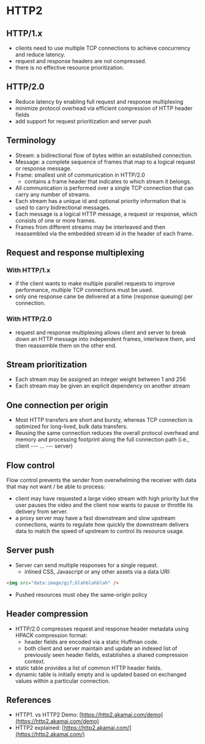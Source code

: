 # HTTP2
## HTTP/1.x
- clients need to use multiple TCP connections to achieve concurrency and reduce latency.
- request and response headers are not compressed.
- there is no effective resource prioritization.

## HTTP/2.0
- Reduce latency by enabling full request and response multiplexing
- minimize protocol overhead via efficient compression of HTTP header fields
- add support for request prioritization and server push

## Terminology
- Stream: a bidirectional flow of bytes within an established connection.
- Message: a complete sequence of frames that map to a logical request or response message.
- Frame: smallest unit of communication in HTTP/2.0
    - contains a frame header that indicates to which stream it belongs.
- All communication is performed over a single TCP connection that can carry any number of streams.
- Each stream has a unique id and optional priority information that is used to carry bidirectional messages.
- Each message is a logical HTTP message, a request or response, which consists of one or more frames.
- Frames from different streams may be interleaved and then reassembled via the embedded stream id in the header of each frame.

## Request and response multiplexing
### With HTTP/1.x
- if the client wants to make multiple parallel requests to improve performance, multiple TCP connections must be used.
- only one response cane be delivered at a time (response queuing) per connection.

### With HTTP/2.0
- request and response multiplexing allows client and server to break down an HTTP message into independent frames, interleave them, and then reassemble them on the other end.

## Stream prioritization
- Each stream may be assigned an integer weight between 1 and 256
- Each stream may be given an explicit dependency on another stream

## One connection per origin
- Most HTTP transfers are short and bursty, whereas TCP connection is optimized for long-lived, bulk data transfers.
- Reusing the same connection reduces the overall protocol overhead and memory and processing footprint along the full connection path (i.e., client --- ... --- server)

## Flow control
Flow control prevents the sender from overwhelming the receiver with data that may not want / be able to process:
- client may have requested a large video stream with high priority but the user pauses the video and the client now wants to pause or throttle its delivery from server.
- a proxy server may have a fast downstream and slow upstream connections, wants to regulate how quickly the downstream delivers data to match the speed of upstream to control its resource usage.

## Server push
- Server can send multiple responses for a single request.
    - inlined CSS, Javascript or any other assets via a data URI:
```html
<img src="data:image/gif;blahblahblah" />
```
- Pushed resources must obey the same-origin policy

## Header compression
- HTTP/2.0 compresses request and response header metadata using HPACK compression format:
    - header fields are encoded via a static Huffman code.
    - both client and server maintain and update an indexed list of previously seen header fields, establishes a shared compression context.
- static table provides a list of common HTTP header fields.
- dynamic table is initially empty and is updated based on exchanged values within a particular connection.

## References
* HTTP1. vs HTTP2 Demo: [https://http2.akamai.com/demo](https://http2.akamai.com/demo)
* HTTP2 explained: [https://http2.akamai.com/](https://http2.akamai.com/)